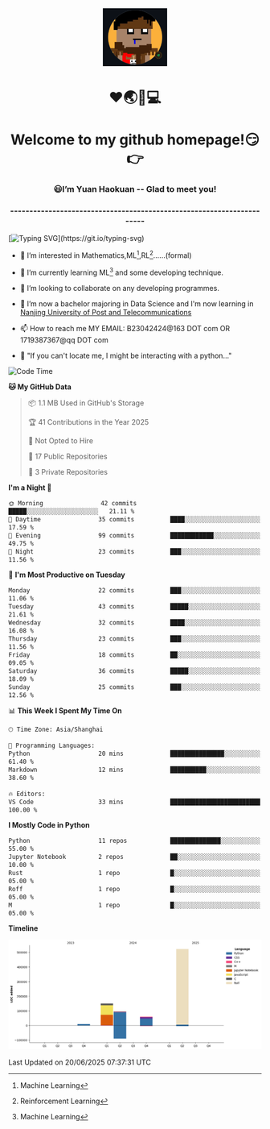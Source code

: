 <div align=center>
  <img width=128 src="image/figure.png">
</div>
<h1 align="center">❤🌏🚩💻</h1>
<h1 align="center">Welcome to my github homepage!😏👉</h1>
<h3 align="center" >😃I’m Yuan Haokuan -- Glad to meet you!</h3>
<h3 align="center" >----------------------------------------------------------------------</h3>

  [![Typing SVG](https://readme-typing-svg.herokuapp.com?font=Fira+Code&pause=1000&random=false&width=450&lines=Here's+my+personal+infomation:)](https://git.io/typing-svg)

- 👀 I’m interested in Mathematics,ML[^1],RL[^2]......(formal)
  
- 🌱 I’m currently learning ML[^1] and some developing technique.
  
- 💞️ I’m looking to collaborate on any developing programmes.
  
- 🍉 I’m now a bachelor majoring in Data Science and I'm now learning in [Nanjing University of Post and Telecommunications](https://www.njupt.edu.cn/main.psp)
  
- 📫 How to reach me MY EMAIL: B23042424@163 DOT com OR 1719387367@qq DOT com

- 🐍 "If you can't locate me, I might be interacting with a python..."

<!--START_SECTION:waka-->
![Code Time](http://img.shields.io/badge/Code%20Time-322%20hrs%201%20min-blue)

**🐱 My GitHub Data** 

> 📦 1.1 MB Used in GitHub's Storage 
 > 
> 🏆 41 Contributions in the Year 2025
 > 
> 🚫 Not Opted to Hire
 > 
> 📜 17 Public Repositories 
 > 
> 🔑 3 Private Repositories 
 > 
**I'm a Night 🦉** 

```text
🌞 Morning                42 commits          █████░░░░░░░░░░░░░░░░░░░░   21.11 % 
🌆 Daytime                35 commits          ████░░░░░░░░░░░░░░░░░░░░░   17.59 % 
🌃 Evening                99 commits          ████████████░░░░░░░░░░░░░   49.75 % 
🌙 Night                  23 commits          ███░░░░░░░░░░░░░░░░░░░░░░   11.56 % 
```
📅 **I'm Most Productive on Tuesday** 

```text
Monday                   22 commits          ███░░░░░░░░░░░░░░░░░░░░░░   11.06 % 
Tuesday                  43 commits          █████░░░░░░░░░░░░░░░░░░░░   21.61 % 
Wednesday                32 commits          ████░░░░░░░░░░░░░░░░░░░░░   16.08 % 
Thursday                 23 commits          ███░░░░░░░░░░░░░░░░░░░░░░   11.56 % 
Friday                   18 commits          ██░░░░░░░░░░░░░░░░░░░░░░░   09.05 % 
Saturday                 36 commits          █████░░░░░░░░░░░░░░░░░░░░   18.09 % 
Sunday                   25 commits          ███░░░░░░░░░░░░░░░░░░░░░░   12.56 % 
```


📊 **This Week I Spent My Time On** 

```text
🕑︎ Time Zone: Asia/Shanghai

💬 Programming Languages: 
Python                   20 mins             ███████████████░░░░░░░░░░   61.40 % 
Markdown                 12 mins             ██████████░░░░░░░░░░░░░░░   38.60 % 

🔥 Editors: 
VS Code                  33 mins             █████████████████████████   100.00 % 
```

**I Mostly Code in Python** 

```text
Python                   11 repos            ██████████████░░░░░░░░░░░   55.00 % 
Jupyter Notebook         2 repos             ██░░░░░░░░░░░░░░░░░░░░░░░   10.00 % 
Rust                     1 repo              █░░░░░░░░░░░░░░░░░░░░░░░░   05.00 % 
Roff                     1 repo              █░░░░░░░░░░░░░░░░░░░░░░░░   05.00 % 
M                        1 repo              █░░░░░░░░░░░░░░░░░░░░░░░░   05.00 % 
```



**Timeline**

![Lines of Code chart](https://raw.githubusercontent.com/WilbertYuan/WilbertYuan/main/assets/bar_graph.png)


 Last Updated on 20/06/2025 07:37:31 UTC
<!--END_SECTION:waka-->

<!---
WilbertYuan/WilbertYuan is a ✨ special ✨ repository because its `README.md` (this file) appears on your GitHub profile.
You can click the Preview link to take a look at your changes.
--->
[^1]:Machine Learning
[^2]:Reinforcement Learning
